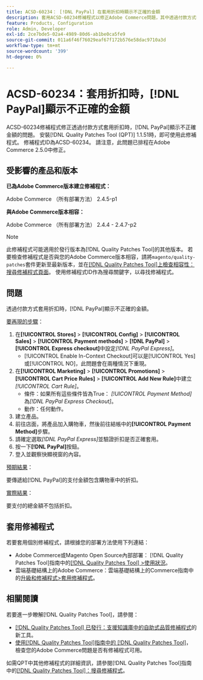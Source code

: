 ```yaml
---
title: ACSD-60234： [!DNL PayPal] 在套用折扣時顯示不正確的金額
description: 套用ACSD-60234修補程式以修正Adobe Commerce問題，其中透過付款方式套用折扣時， [!DNL PayPal] 顯示不正確的金額。
feature: Products, Configuration
role: Admin, Developer
exl-id: 2ce7bde5-02a4-4989-80d6-ab1be0ca5fe9
source-git-commit: 011a6f46f76029eaf67f172b576e58dac9710a3d
workflow-type: tm+mt
source-wordcount: '399'
ht-degree: 0%

---
```


# ACSD-60234：套用折扣時，[!DNL PayPal]顯示不正確的金額

ACSD-60234修補程式修正透過付款方式套用折扣時，[!DNL PayPal]顯示不正確金額的問題。 安裝[!DNL Quality Patches Tool (QPT)] 1.1.51時，即可使用此修補程式。 修補程式ID為ACSD-60234。 請注意，此問題已排程在Adobe Commerce 2.5.0中修正。

## 受影響的產品和版本

**已為Adobe Commerce版本建立修補程式：**

Adobe Commerce （所有部署方法） 2.4.5-p1

**與Adobe Commerce版本相容：**

Adobe Commerce （所有部署方法） 2.4.4 - 2.4.7-p2

>[!NOTE]
>
>此修補程式可能適用於發行版本為[!DNL Quality Patches Tool]的其他版本。 若要檢查修補程式是否與您的Adobe Commerce版本相容，請將`magento/quality-patches`套件更新至最新版本，並在[[!DNL Quality Patches Tool]上檢查相容性：搜尋修補程式頁面](https://experienceleague.adobe.com/tools/commerce-quality-patches/index.html)。 使用修補程式ID作為搜尋關鍵字，以尋找修補程式。

## 問題

透過付款方式套用折扣時，[!DNL PayPal]顯示不正確的金額。

<u>要再現的步驟</u>：

1. 在&#x200B;**[!UICONTROL Stores]** > **[!UICONTROL Config]** > **[!UICONTROL Sales]** > **[!UICONTROL Payment methods]** > **[!DNL PayPal]** > **[!UICONTROL Express checkout]**&#x200B;中設定&#x200B;*[!DNL PayPal Express]*。
   * [!UICONTROL Enable In-Context Checkout]可以是[!UICONTROL Yes]或[!UICONTROL NO]，此問題會在兩種情況下重現。
1. 在&#x200B;**[!UICONTROL Marketing]** > **[!UICONTROL Promotions]** > **[!UICONTROL Cart Price Rules]** > **[!UICONTROL Add New Rule]**&#x200B;中建立&#x200B;*[!UICONTROL Cart Rule]*。
   * 條件：如果所有這些條件皆為True： *[!UICONTROL Payment Method]*&#x200B;為&#x200B;*[!DNL PayPal Express Checkout]*。
   * 動作：任何動作。
1. 建立產品。
1. 前往店面，將產品加入購物車，然後前往結帳中的&#x200B;**[!UICONTROL Payment Method]**&#x200B;步驟。
1. 請確定選取&#x200B;*[!DNL PayPal Express]*&#x200B;並驗證折扣是否正確套用。
1. 按一下&#x200B;**[!DNL PayPal]**&#x200B;按鈕。
1. 登入並觀察快顯視窗的內容。

<u>預期結果</u>：

要傳遞給[!DNL PayPal]的支付金額包含購物車中的折扣。

<u>實際結果</u>：

要支付的總金額不包括折扣。

## 套用修補程式

若要套用個別修補程式，請根據您的部署方法使用下列連結：

* Adobe Commerce或Magento Open Source內部部署： [!DNL Quality Patches Tool]指南中的[[!DNL Quality Patches Tool] >使用狀況](/help/tools/quality-patches-tool/usage.md)。
* 雲端基礎結構上的Adobe Commerce：雲端基礎結構上的Commerce指南中的[升級和修補程式>套用修補程式](https://experienceleague.adobe.com/docs/commerce-cloud-service/user-guide/develop/upgrade/apply-patches.html)。

## 相關閱讀

若要進一步瞭解[!DNL Quality Patches Tool]，請參閱：

* [[!DNL Quality Patches Tool] 已發行：支援知識庫中的自助式品質修補程式](https://experienceleague.adobe.com/en/docs/commerce-operations/tools/quality-patches-tool/quality-patches-tool-to-self-serve-quality-patches)的新工具。
* [使用[!DNL Quality Patches Tool]指南中的 [!DNL Quality Patches Tool]](/help/tools/quality-patches-tool/patches-available-in-qpt/check-patch-for-magento-issue-with-magento-quality-patches.md)，檢查您的Adobe Commerce問題是否有修補程式可用。

如需QPT中其他修補程式的詳細資訊，請參閱[!DNL Quality Patches Tool]指南中的[[!DNL Quality Patches Tool]：搜尋修補程式](https://experienceleague.adobe.com/tools/commerce-quality-patches/index.html)。

